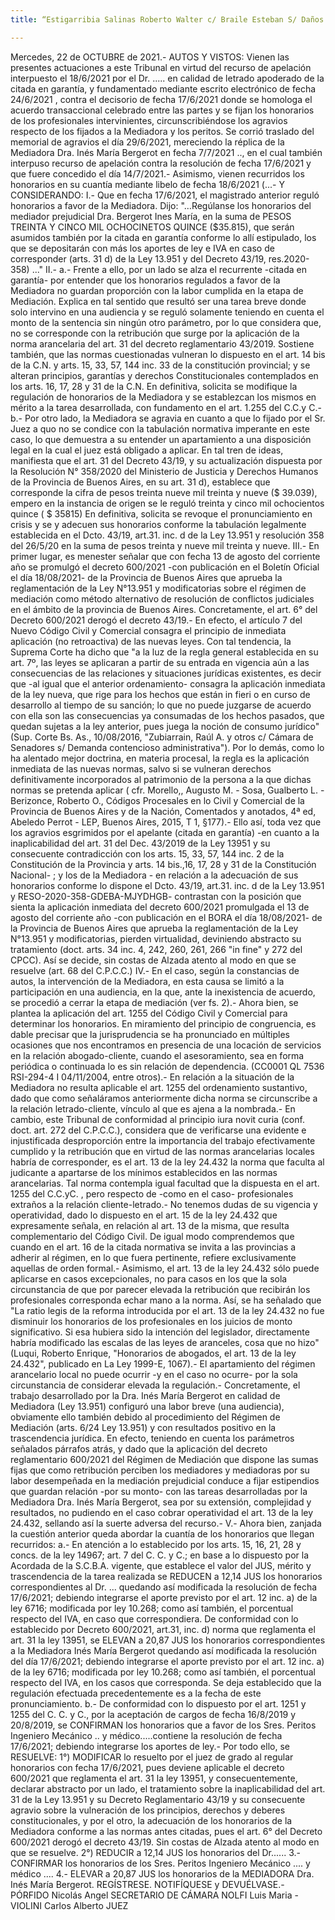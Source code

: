 ```yaml
---
title: “Estigarribia Salinas Roberto Walter c/ Braile Esteban S/ Daños y p"

---
```

Mercedes, 22 de OCTUBRE de 2021.- AUTOS Y VISTOS: Vienen las presentes actuaciones a este Tribunal en virtud del recurso de apelación interpuesto el 18/6/2021 por el Dr. ..... en calidad de letrado apoderado de la citada en garantía, y fundamentado mediante escrito electrónico de fecha 24/6/2021 , contra el decisorio de fecha 17/6/2021 donde se homologa el acuerdo transaccional celebrado entre las partes y se fijan los honorarios de los profesionales intervinientes, circunscribiéndose los agravios respecto de los fijados a la Mediadora y los peritos. Se corrió traslado del memorial de agravios el día 29/6/2021, mereciendo la réplica de la Mediadora Dra. Inés María Bergerot en fecha 7/7/2021 .., en el cual también interpuso recurso de apelación contra la resolución de fecha 17/6/2021 y que fuere concedido el día 14/7/2021.- Asimismo, vienen recurridos los honorarios en su cuantía mediante libelo de fecha 18/6/2021 (...- Y CONSIDERANDO: I.- Que en fecha 17/6/2021, el magistrado anterior reguló honorarios a favor de la Mediadora. Dijo: "…Regúlanse los honorarios del mediador prejudicial Dra. Bergerot Ines María, en la suma de PESOS TREINTA Y CINCO MIL OCHOCINETOS QUINCE ($35.815), que serán asumidos también por la citada en garantía conforme lo allí estipulado, los que se depositarán con más los aportes de ley e IVA en caso de corresponder (arts. 31 d) de la Ley 13.951 y del Decreto 43/19, res.2020-358) ..." II.- a.- Frente a ello, por un lado se alza el recurrente -citada en garantía- por entender que los honorarios regulados a favor de la Mediadora no guardan proporción con la labor cumplida en la etapa de Mediación. Explica en tal sentido que resultó ser una tarea breve donde solo intervino en una audiencia y se reguló solamente teniendo en cuenta el monto de la sentencia sin ningún otro parámetro, por lo que considera que, no se corresponde con la retribución que surge por la aplicación de la norma arancelaria del art. 31 del decreto reglamentario 43/2019. Sostiene también, que las normas cuestionadas vulneran lo dispuesto en el art. 14 bis de la C.N. y arts. 15, 33, 57, 144 inc. 33 de la constitución provincial; y se alteran principios, garantías y derechos Constitucionales contemplados en los arts. 16, 17, 28 y 31 de la C.N. En definitiva, solicita se modifique la regulación de honorarios de la Mediadora y se establezcan los mismos en mérito a la tarea desarrollada, con fundamento en el art. 1.255 del C.C.y C.- b.- Por otro lado, la Mediadora se agravia en cuanto a que lo fijado por el Sr. Juez a quo no se condice con la tabulación normativa imperante en este caso, lo que demuestra a su entender un apartamiento a una disposición legal en la cual el juez está obligado a aplicar. En tal tren de ideas, manifiesta que el art. 31 del Decreto 43/19, y su actualización dispuesta por la Resolución N° 358/2020 del Ministerio de Justicia y Derechos Humanos de la Provincia de Buenos Aires, en su art. 31 d), establece que corresponde la cifra de pesos treinta nueve mil treinta y nueve ($ 39.039), empero en la instancia de origen se le reguló treinta y cinco mil ochocientos quince ( $ 35815) En definitiva, solicita se revoque el pronunciamiento en crisis y se y adecuen sus honorarios conforme la tabulación legalmente establecida en el Dcto. 43/19, art.31. inc. d de la Ley 13.951 y resolución 358 del 26/5/20 en la suma de pesos treinta y nueve mil treinta y nueve. III.- En primer lugar, es menester señalar que con fecha 13 de agosto del corriente año se promulgó el decreto 600/2021 -con publicación en el Boletín Oficial el día 18/08/2021- de la Provincia de Buenos Aires que aprueba la reglamentación de la Ley N°13.951 y modificatorias sobre el régimen de mediación como método alternativo de resolución de conflictos judiciales en el ámbito de la provincia de Buenos Aires. Concretamente, el art. 6° del Decreto 600/2021 derogó el decreto 43/19.- En efecto, el artículo 7 del Nuevo Código Civil y Comercial consagra el principio de inmediata aplicación (no retroactiva) de las nuevas leyes. Con tal tendencia, la Suprema Corte ha dicho que "a la luz de la regla general establecida en su art. 7º, las leyes se aplicaran a partir de su entrada en vigencia aún a las consecuencias de las relaciones y situaciones jurídicas existentes, es decir que -al igual que el anterior ordenamiento- consagra la aplicación inmediata de la ley nueva, que rige para los hechos que están in fieri o en curso de desarrollo al tiempo de su sanción; lo que no puede juzgarse de acuerdo con ella son las consecuencias ya consumadas de los hechos pasados, que quedan sujetas a la ley anterior, pues juega la noción de consumo jurídico" (Sup. Corte Bs. As., 10/08/2016, "Zubiarrain, Raúl A. y otros c/ Cámara de Senadores s/ Demanda contencioso administrativa"). Por lo demás, como lo ha alentado mejor doctrina, en materia procesal, la regla es la aplicación inmediata de las nuevas normas, salvo si se vulneran derechos definitivamente incorporados al patrimonio de la persona a la que dichas normas se pretenda aplicar ( cfr. Morello,, Augusto M. - Sosa, Gualberto L. - Berizonce, Roberto O., Códigos Procesales en lo Civil y Comercial de la Provincia de Buenos Aires y de la Nación, Comentados y anotados, 4ª ed, Abeledo Perrot - LEP, Buenos Aires, 2015, T 1, §177).- Ello así, toda vez que los agravios esgrimidos por el apelante (citada en garantía) -en cuanto a la inaplicabilidad del art. 31 del Dec. 43/2019 de la Ley 13951 y su consecuente contradicción con los arts. 15, 33, 57, 144 inc. 2 de la Constitución de la Provincia y arts. 14 bis.,16, 17, 28 y 31 de la Constitución Nacional- ; y los de la Mediadora - en relación a la adecuación de sus honorarios conforme lo dispone el Dcto. 43/19, art.31. inc. d de la Ley 13.951 y RESO-2020-358-GDEBA-MJYDHGB- contrastan con la posición que sienta la aplicación inmediata del decreto 600/2021 promulgada el 13 de agosto del corriente año -con publicación en el BORA el día 18/08/2021- de la Provincia de Buenos Aires que aprueba la reglamentación de la Ley N°13.951 y modificatorias, pierden virtualidad, deviniendo abstracto su tratamiento (doct. arts. 34 inc. 4, 242, 260, 261, 266 "in fine" y 272 del CPCC). Así se decide, sin costas de Alzada atento al modo en que se resuelve (art. 68 del C.P.C.C.) IV.- En el caso, según la constancias de autos, la intervención de la Mediadora, en esta causa se limitó a la participación en una audiencia, en la que, ante la inexistencia de acuerdo, se procedió a cerrar la etapa de mediación (ver fs. 2).- Ahora bien, se plantea la aplicación del art. 1255 del Código Civil y Comercial para determinar los honorarios. En miramiento del principio de congruencia, es dable precisar que la jurisprudencia se ha pronunciado en múltiples ocasiones que nos encontramos en presencia de una locación de servicios en la relación abogado-cliente, cuando el asesoramiento, sea en forma periódica o continuada lo es sin relación de dependencia. (CC0001 QL 7536 RSI-294-4 I 04/11/2004, entre otros).- En relación a la situación de la Mediadora no resulta aplicable el art. 1255 del ordenamiento sustantivo, dado que como señaláramos anteriormente dicha norma se circunscribe a la relación letrado-cliente, vínculo al que es ajena a la nombrada.- En cambio, este Tribunal de conformidad al principio iura novit curia (conf. doct. art. 272 del C.P.C.C.), considera que de verificarse una evidente e injustificada desproporción entre la importancia del trabajo efectivamente cumplido y la retribución que en virtud de las normas arancelarias locales habría de corresponder, es el art. 13 de la ley 24.432 la norma que faculta al judicante a apartarse de los mínimos establecidos en las normas arancelarias. Tal norma contempla igual facultad que la dispuesta en el art. 1255 del C.C.yC. , pero respecto de -como en el caso- profesionales extraños a la relación cliente-letrado.- No tenemos dudas de su vigencia y operatividad, dado lo dispuesto en el art. 15 de la ley 24.432 que expresamente señala, en relación al art. 13 de la misma, que resulta complementario del Código Civil. De igual modo comprendemos que cuando en el art. 16 de la citada normativa se invita a las provincias a adherir al régimen, en lo que fuera pertinente, refiere exclusivamente aquellas de orden formal.- Asimismo, el art. 13 de la ley 24.432 sólo puede aplicarse en casos excepcionales, no para casos en los que la sola circunstancia de que por parecer elevada la retribución que recibirán los profesionales corresponda echar mano a la norma. Así, se ha señalado que "La ratio legis de la reforma introducida por el art. 13 de la ley 24.432 no fue disminuir los honorarios de los profesionales en los juicios de monto significativo. Si esa hubiera sido la intención del legislador, directamente habría modificado las escalas de las leyes de aranceles, cosa que no hizo" (Luqui, Roberto Enrique, "Honorarios de abogados, el art. 13 de la ley 24.432", publicado en La Ley 1999-E, 1067).- El apartamiento del régimen arancelario local no puede ocurrir -y en el caso no ocurre- por la sola circunstancia de considerar elevada la regulación.- Concretamente, el trabajo desarrollado por la Dra. Inés María Bergerot en calidad de Mediadora (Ley 13.951) configuró una labor breve (una audiencia), obviamente ello también debido al procedimiento del Régimen de Mediación (arts. 6/24 Ley 13.951) y con resultados positivo en la trascendencia jurídica. En efecto, teniendo en cuenta los parámetros señalados párrafos atrás, y dado que la aplicación del decreto reglamentario 600/2021 del Régimen de Mediación que dispone las sumas fijas que como retribución perciben los mediadores y mediadoras por su labor desempeñada en la mediación prejudicial conduce a fijar estipendios que guardan relación -por su monto- con las tareas desarrolladas por la Mediadora Dra. Inés María Bergerot, sea por su extensión, complejidad y resultados, no pudiendo en el caso cobrar operatividad el art. 13 de la ley 24.432, sellando así la suerte adversa del recurso.- V.- Ahora bien, zanjada la cuestión anterior queda abordar la cuantía de los honorarios que llegan recurridos: a.- En atención a lo establecido por los arts. 15, 16, 21, 28 y concs. de la ley 14967; art. 7 del C. C. y C.; en base a lo dispuesto por la Acordada de la S.C.B.A. vigente, que establece el valor del JUS, mérito y trascendencia de la tarea realizada se REDUCEN a 12,14 JUS los honorarios correspondientes al Dr. ... quedando así modificada la resolución de fecha 17/6/2021; debiendo integrarse el aporte previsto por el art. 12 inc. a) de la ley 6716; modificada por ley 10.268; como así también, el porcentual respecto del IVA, en caso que correspondiera. De conformidad con lo establecido por Decreto 600/2021, art.31, inc. d) norma que reglamenta el art. 31 la ley 13951, se ELEVAN a 20,87 JUS los honorarios correspondientes a la Mediadora Inés María Bergerot quedando así modificada la resolución del día 17/6/2021; debiendo integrarse el aporte previsto por el art. 12 inc. a) de la ley 6716; modificada por ley 10.268; como así también, el porcentual respecto del IVA, en los casos que corresponda. Se deja establecido que la regulación efectuada precedentemente es a la fecha de este pronunciamiento. b.- De conformidad con lo dispuesto por el art. 1251 y 1255 del C. C. y C., por la aceptación de cargos de fecha 16/8/2019 y 20/8/2019, se CONFIRMAN los honorarios que a favor de los Sres. Peritos Ingeniero Mecánico .. y médico.....contiene la resolución de fecha 17/6/2021; debiendo integrarse los aportes de ley.- Por todo ello, se RESUELVE: 1°) MODIFICAR lo resuelto por el juez de grado al regular honorarios con fecha 17/6/2021, pues deviene aplicable el decreto 600/2021 que reglamenta el art. 31 la ley 13951, y consecuentemente, declarar abstracto por un lado, el tratamiento sobre la inaplicabilidad del art. 31 de la Ley 13.951 y su Decreto Reglamentario 43/19 y su consecuente agravio sobre la vulneración de los principios, derechos y deberes constitucionales, y por el otro, la adecuación de los honorarios de la Mediadora conforme a las normas antes citadas, pues el art. 6° del Decreto 600/2021 derogó el decreto 43/19. Sin costas de Alzada atento al modo en que se resuelve. 2°) REDUCIR a 12,14 JUS los honorarios del Dr...... 3.- CONFIRMAR los honorarios de los Sres. Peritos Ingeniero Mecánico .... y médico .... 4.- ELEVAR a 20,87 JUS los honorarios de la MEDIADORA Dra. Inés María Bergerot. REGÍSTRESE. NOTIFÍQUESE y DEVUÉLVASE.- PÓRFIDO Nicolás Angel SECRETARIO DE CÁMARA NOLFI Luis Maria - VIOLINI Carlos Alberto JUEZ